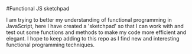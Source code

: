 #Functional JS sketchpad

I am trying to better my understanding of functional programming in JavaScript, here I have created a 'sketchpad' so that I can work with and test out some functions and methods to make my code more efficient and elegant. I hope to keep adding to this repo as I find new and interesting functional programming techniques.

